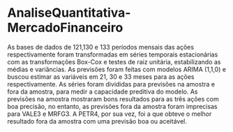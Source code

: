 # AnaliseQuantitativa-MercadoFinanceiro

As bases de dados de 121,130 e 133 períodos mensais das ações respectivamente foram transformadas em séries temporais estacionárias com as transformações Box-Cox e testes de raiz unitária, estabilizando as médias e variâncias. 
As previsões foram feitas com modelos ARIMA (1,1,0) e buscou estimar as variáveis em 21, 30 e 33 meses para as ações respectivamente. As séries foram divididas para previsões na amostra e fora da amostra, para medir a capacidade preditiva do modelo. 
As previsões na amostra mostraram bons resultados para as três ações com boa precisão, no entanto, as previsões fora da amostra foram imprecisas para VALE3 e MRFG3. A PETR4, por sua vez, foi a que obteve o melhor resultado fora da amostra com uma previsão boa ou aceitável.
